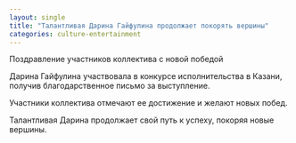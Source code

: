 ```yaml
---
layout: single
title: "Талантливая Дарина Гайфулина продолжает покорять вершины"
categories: culture-entertainment
---
```

Поздравление участников коллектива с новой победой

Дарина Гайфулина участвовала в конкурсе исполнительства в Казани, получив благодарственное письмо за выступление.

Участники коллектива отмечают ее достижение и желают новых побед.

Талантливая Дарина продолжает свой путь к успеху, покоряя новые вершины.